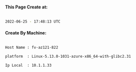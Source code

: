 
   
#### This Page Create at:

```bash

2022-06-25 - 17:48:13 UTC

```

#### Create By Machine:

```bash

Host Name : fv-az121-822

platform  : Linux-5.13.0-1031-azure-x86_64-with-glibc2.31

Ip Local  : 10.1.1.33

```

